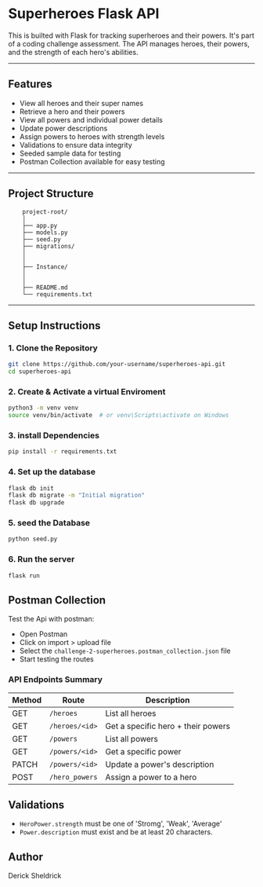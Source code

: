 # Superheroes Flask API

This is builted with Flask for tracking superheroes and their powers. It's part of a coding challenge assessment. The API manages heroes, their powers, and the strength of each hero's abilities.

---

## Features

- View all heroes and their super names
- Retrieve a hero and their powers
- View all powers and individual power details
- Update power descriptions
- Assign powers to heroes with strength levels
- Validations to ensure data integrity
- Seeded sample data for testing
- Postman Collection available for easy testing

---

## Project Structure
    
        project-root/
        │
        ├── app.py
        ├── models.py
        ├── seed.py
        ├── migrations/
        │
        │
        ├── Instance/
        │
        │
        ├── README.md
        └── requirements.txt
    

---

## Setup Instructions

### 1. Clone the Repository

```bash
git clone https://github.com/your-username/superheroes-api.git
cd superheroes-api 
```

### 2. Create & Activate a virtual Enviroment
```bash
python3 -m venv venv
source venv/bin/activate  # or venv\Scripts\activate on Windows
```

### 3. install Dependencies
```bash 
pip install -r requirements.txt
```

### 4. Set up the database
```bash
flask db init
flask db migrate -m "Initial migration"
flask db upgrade
```

### 5. seed the Database
```bash 
python seed.py
```

### 6. Run the server
```bash 
flask run
```

## Postman Collection 
Test the Api with postman:
- Open Postman 
- Click on import > upload file 
- Select the ```challenge-2-superheroes.postman_collection.json``` file
- Start testing the routes

### API Endpoints Summary

| Method | Route          | Description                        |
| ------ | -------------- | ---------------------------------- |
| GET    | `/heroes`      | List all heroes                    |
| GET    | `/heroes/<id>` | Get a specific hero + their powers |
| GET    | `/powers`      | List all powers                    |
| GET    | `/powers/<id>` | Get a specific power               |
| PATCH  | `/powers/<id>` | Update a power's description       |
| POST   | `/hero_powers` | Assign a power to a hero           |


## Validations
* ```HeroPower.strength``` must be one of 'Stromg', 'Weak', 'Average'
* ```Power.description``` must exist and be at least 20 characters.

## Author
Derick Sheldrick
